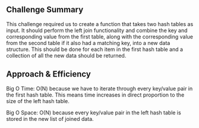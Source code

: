 ## Challenge Summary

This challenge required us to create a function that takes two hash tables as input. It should perform the left join functionality and combine the key and corresponding value from the first table, along with the corresponding value from the second table if it also had a matching key, into a new data structure. This should be done for each item in the first hash table and a collection of all the new data should be returned.

## Approach & Efficiency
Big O Time: O(N) because we have to iterate through every key/value pair in the first hash table. This means time increases in direct proportion to the size of the left hash table.

Big O Space: O(N) because every key/value pair in the left hash table is stored in the new list of joined data.
